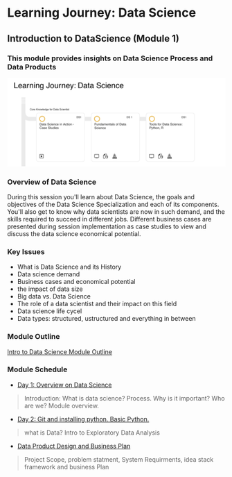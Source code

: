 # Learning Journey: Data Science
## Introduction to DataScience (Module 1)
### This module provides insights on Data Science Process and Data Products
![data exploration](https://github.com/Abdel-Razzak/DataScience/blob/master/images/M2.jpeg)

### Overview of Data Science 
During this session you'll learn about Data Science, the goals and objectives of the Data Science Specialization and each of its components. 
You'll also get to know why data scientists are now in such demand, and the skills required to succeed in different jobs. 
Different business cases are presented during session implementation as case studies to view and discuss the data science economical potential.
### Key Issues
  * What is Data Science and its History
  * Data science demand
  * Business cases and economical potential
  * the impact of data size
  * Big data vs. Data Science
  * The role of a data scientist and their impact on this field
  * Data science life cycel
  * Data types: structured, ustructured and everything in between

### Module Outline
[Intro to Data Science Module Outline](https://drive.google.com/open?id=1qrYLWjSBuEoo2tb9sYsIpYcgPUZ0PoqE)
### Module Schedule
* [Day 1: Overview on Data Science](https://github.com/Abdel-Razzak/DataScience/tree/master/Day%201)
> Introduction: What is data science? Process. Why is it important? Who are we? Module overview.
* [Day 2: Git and installing python. Basic Python.](https://github.com/Abdel-Razzak/DataScience/tree/master/Day%202)
> what is Data? Intro to Exploratory Data Analysis
* [Data Product Design and Business Plan](https://github.com/Abdel-Razzak/DataScience/tree/master/Day%203)
> Project Scope, problem statment, System Requirments, idea stack framework and business Plan
